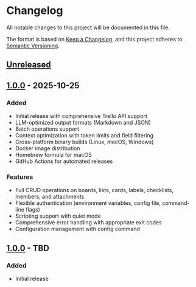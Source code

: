 # Changelog

All notable changes to this project will be documented in this file.

The format is based on [Keep a Changelog](https://keepachangelog.com/en/1.0.0/),
and this project adheres to [Semantic Versioning](https://semver.org/spec/v2.0.0.html).

## [Unreleased]

## [1.0.0] - 2025-10-25

### Added
- Initial release with comprehensive Trello API support
- LLM-optimized output formats (Markdown and JSON)
- Batch operations support
- Context optimization with token limits and field filtering
- Cross-platform binary builds (Linux, macOS, Windows)
- Docker image distribution
- Homebrew formula for macOS
- GitHub Actions for automated releases

### Features
- Full CRUD operations on boards, lists, cards, labels, checklists, members, and attachments
- Flexible authentication (environment variables, config file, command-line flags)
- Scripting support with quiet mode
- Comprehensive error handling with appropriate exit codes
- Configuration management with config command

## [1.0.0] - TBD

### Added
- Initial release

[Unreleased]: https://github.com/danbruder/trello-cli/compare/v1.0.0...HEAD
[1.0.0]: https://github.com/danbruder/trello-cli/releases/tag/v1.0.0
